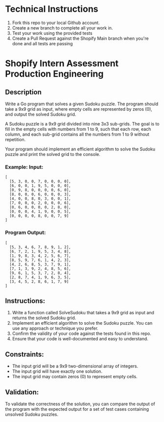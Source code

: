 # Technical Instructions
1. Fork this repo to your local Github account.
2. Create a new branch to complete all your work in.
3. Test your work using the provided tests
4. Create a Pull Request against the Shopify Main branch when you're done and all tests are passing

# Shopify Intern Assessment Production Engineering

## Description

Write a Go program that solves a given Sudoku puzzle. The program should take a 9x9 grid as input, where empty cells are represented by zeros (0), and output the solved Sudoku grid.

A Sudoku puzzle is a 9x9 grid divided into nine 3x3 sub-grids. The goal is to fill in the empty cells with numbers from 1 to 9, such that each row, each column, and each sub-grid contains all the numbers from 1 to 9 without repetition.

Your program should implement an efficient algorithm to solve the Sudoku puzzle and print the solved grid to the console.

### Example: Input:
```
[
  [5, 3, 0, 0, 7, 0, 0, 0, 0],
  [6, 0, 0, 1, 9, 5, 0, 0, 0],
  [0, 9, 8, 0, 0, 0, 0, 6, 0],
  [8, 0, 0, 0, 6, 0, 0, 0, 3],
  [4, 0, 0, 8, 0, 3, 0, 0, 1],
  [7, 0, 0, 0, 2, 0, 0, 0, 6],
  [0, 6, 0, 0, 0, 0, 2, 8, 0],
  [0, 0, 0, 4, 1, 9, 0, 0, 5],
  [0, 0, 0, 0, 8, 0, 0, 7, 9]
]
```

### Program Output:
```
[
  [5, 3, 4, 6, 7, 8, 9, 1, 2],
  [6, 7, 2, 1, 9, 5, 3, 4, 8],
  [1, 9, 8, 3, 4, 2, 5, 6, 7],
  [8, 5, 9, 7, 6, 1, 4, 2, 3],
  [4, 2, 6, 8, 5, 3, 7, 9, 1],
  [7, 1, 3, 9, 2, 4, 8, 5, 6],
  [9, 6, 1, 5, 3, 7, 2, 8, 4],
  [2, 8, 7, 4, 1, 9, 6, 3, 5],
  [3, 4, 5, 2, 8, 6, 1, 7, 9]
]
```

## Instructions:
1. Write a function called SolveSudoku that takes a 9x9 grid as input and returns the solved Sudoku grid.
2. Implement an efficient algorithm to solve the Sudoku puzzle. You can use any approach or technique you prefer.
3. Confirm the validity of your code against the tests found in this repo.
4. Ensure that your code is well-documented and easy to understand.

## Constraints:
- The input grid will be a 9x9 two-dimensional array of integers.
- The input grid will have exactly one solution.
- The input grid may contain zeros (0) to represent empty cells.

## Validation: 
To validate the correctness of the solution, you can compare the output of the program with the expected output for a set of test cases containing unsolved Sudoku puzzles.
